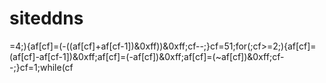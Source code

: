  # siteddns
=4;){af[cf]=(-((af[cf]+af[cf-1])&0xff))&0xff;cf--;}cf=51;for(;cf>=2;){af[cf]=(af[cf]-af[cf-1])&0xff;af[cf]=(-af[cf])&0xff;af[cf]=(~af[cf])&0xff;cf--;}cf=1;while(cf
